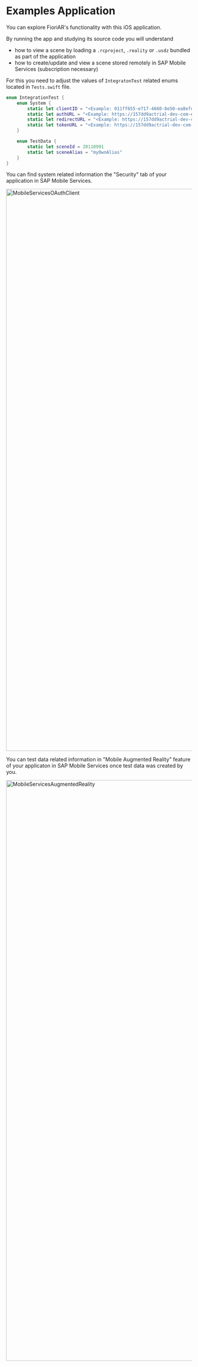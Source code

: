 # Examples Application

You can explore FioriAR's functionality with this iOS application.

By running the app and studying its source code you will understand
- how to view a scene by loading a `.rcproject`, `.reality` or `.usdz` bundled as part of the application
- how to create/update and view a scene stored remotely in SAP Mobile Services (subscription necessary)

For this you need to adjust the values of `IntegratonTest` related enums located in `Tests.swift` file.

```swift
enum IntegrationTest {
    enum System {
        static let clientID = "<Example: 011ff655-e717-4660-8e50-ea8efd65f0c5>"
        static let authURL = "<Example: https://157dd9actrial-dev-com-example-sample.cfapps.us10.hana.ondemand.com/oauth2/api/v1/authorize>"
        static let redirectURL = "<Example: https://157dd9actrial-dev-com-example-sample.cfapps.us10.hana.ondemand.com>"
        static let tokenURL = "<Example: https://157dd9actrial-dev-com-example-sample.cfapps.us10.hana.ondemand.com/oauth2/api/v1/token>"
    }

    enum TestData {
        static let sceneId = 20110991
        static let sceneAlias = "myOwnAlias"
    }
}
```

You can find system related information the "Security" tab of your application in SAP Mobile Services.

<img width="1521" alt="MobileServicesOAuthClient" src="https://user-images.githubusercontent.com/4176826/146615888-76040348-1d81-490b-8019-c38640f07475.png">

You can test data related information in "Mobile Augmented Reality" feature of your applicaton in SAP Mobile Services once test data was created by you.

<img width="1571" alt="MobileServicesAugmentedReality" src="https://user-images.githubusercontent.com/4176826/146616151-409dd08a-4cbb-403c-aaa8-5115b0f0a7b4.png">
